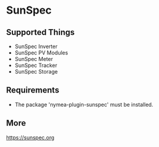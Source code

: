 # SunSpec

## Supported Things

* SunSpec Inverter
* SunSpec PV Modules
* SunSpec Meter
* SunSpec Tracker
* SunSpec Storage

## Requirements

* The package 'nymea-plugin-sunspec' must be installed.

## More
https://sunspec.org
